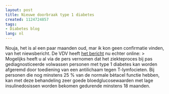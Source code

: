 ```yaml
---
layout: post
title: Nieuwe doorbraak type 1 diabetes
created: 1124724857
tags:
- Diabetes blog
lang: nl
---
```

Nouja, het is al een paar maanden oud, mar ik kon geen confirmatie vinden, van het niewsbericht. De VDV heeft [het bericht](http://www.diabetes-vdv.be/page?page=pressarticles&nws=26&orl=1&mi=&ssn=&ltr=) nu echter online: > Mogelijks heeft u al via de pers vernomen dat het ziekteproces bij pas gediagnosticeerde volwassen personen met type 1 diabetes kan worden afgeremd door toediening van een antilichaam tegen T-lymfocieten. Bij personen die nog minstens 25 % van de normale bètacel functie hebben, kan met deze behandeling zeer goede bloedglucosewaarden met lage insulinedosissen worden bekomen gedurende minstens 18 maanden. 

